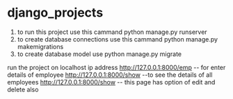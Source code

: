 # django_projects

1. to run this project use this cammand python manage.py runserver
2. to create database connections use this cammand python manage.py makemigrations
3. to create database model use python manage.py migrate

run the project on localhost ip address http://127.0.0.1:8000/emp -- for enter details of employee
                                        http://127.0.0.1:8000/show --to see the details of  all employees
                                        http://127.0.0.1:8000/show -- this page has option of edit and delete also 

